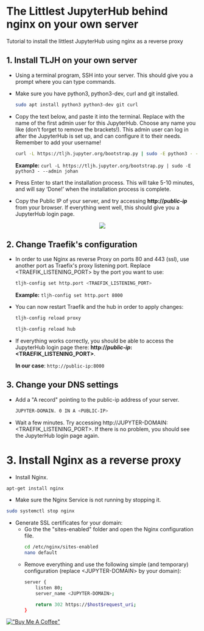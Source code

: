 # The Littlest JupyterHub behind nginx on your own server
Tutorial to install the littlest JupyterHub using nginx as a reverse proxy

## 1. Install TLJH on your own server
- Using a terminal program, SSH into your server. This should give you a prompt where you can type commands.
- Make sure you have python3, python3-dev, curl and git installed.

    ```bash 
    sudo apt install python3 python3-dev git curl 
    ```
- Copy the text below, and paste it into the terminal. Replace <admin-user-name> with the name of the first admin user for this JupyterHub. Choose any name you like (don’t forget to remove the brackets!). This admin user can log in after the JupyterHub is set up, and can configure it to their needs. Remember to add your username!

    ```bash 
    curl -L https://tljh.jupyter.org/bootstrap.py | sudo -E python3 - --admin <admin-user-name>
    ``` 
  **Example:** ```curl -L https://tljh.jupyter.org/bootstrap.py | sudo -E python3 - --admin johan```   
  
 - Press Enter to start the installation process. This will take 5-10 minutes, and will say ‘Done!’ when the installation process is complete.
 - Copy the Public IP of your server, and try accessing **http://_public-ip_** from your browser. If everything went well, this should give you a JupyterHub login page.
 <p align="center">
  <img src="https://tljh.jupyter.org/en/latest/_images/first-login.png" />
</p>


## 2. Change Traefik's configuration
- In order to use Nginx as reverse Proxy on ports 80 and 443 (ssl), use another port as Traefix's proxy listening port. Replace <TRAEFIK_LISTENING_PORT> by the port you want to use:
    ```bash 
    tljh-config set http.port <TRAEFIK_LISTENING_PORT>
    ``` 
  **Example:** ```tljh-config set http.port 8000```
       
  
 - You can now restart Traefik and the hub in order to apply changes:  
    ```bash 
    tljh-config reload proxy
    ```   
    ```bash 
    tljh-config reload hub
    ```    
- If everything works correctly, you should be able to access the JupyterHub login page there: **http://_public-ip_:<TRAEFIK_LISTENING_PORT>**.
  
  **In our case**: ```http://public-ip:8000```  
  
  
## 3. Change your DNS settings
- Add a "A record" pointing to the public-ip address of your server.
    ```bash 
    JUPYTER-DOMAIN. 0 IN A <PUBLIC-IP>
    ```  
- Wait a few minutes. Try accessing http://JUPYTER-DOMAIN:<TRAEFIK_LISTENING_PORT>. If there is no problem, you should see the JupyterHub login page again.  
  
  
# 3. Install Nginx as a reverse proxy
- Install Nginx.
```bash 
apt-get install nginx
```  
- Make sure the Nginx Service is not running by stopping it.
```bash 
sudo systemctl stop nginx
```  
  
- Generate SSL certificates for your domain:
   - Go the the "sites-enabled" folder and open the Nginx configuration file.
      ```bash 
      cd /etc/nginx/sites-enabled
      nano default  
      ```    
  - Remove everything and use the following simple (and temporary) configuration (replace \<JUPYTER-DOMAIN\> by your domain):
    ```bash 
    server {
        listen 80;
        server_name <JUPYTER-DOMAIN>;

        return 302 https://$host$request_uri;
    }
    ```      
  

[!["Buy Me A Coffee"](https://www.buymeacoffee.com/assets/img/custom_images/orange_img.png)](https://paypal.me/johjob?locale.x=fr_FR)
